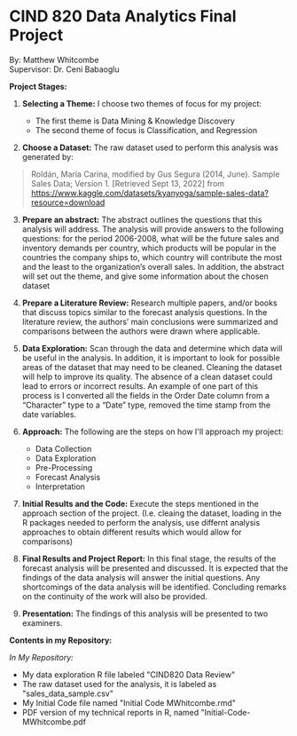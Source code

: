 # CIND 820 Data Analytics Final Project


By: Matthew Whitcombe\
Supervisor: Dr. Ceni Babaoglu

**Project Stages:**
1) **Selecting a Theme:** I choose two themes of focus for my project:
     - The first theme is Data Mining & Knowledge Discovery
     - The second theme of focus is Classification, and Regression

2) **Choose a Dataset:** The raw dataset used to perform this analysis was generated by:
>Roldán, María Carina, modified by Gus Segura (2014, June). Sample Sales Data; Version 1. [Retrieved Sept 13, 2022] from https://www.kaggle.com/datasets/kyanyoga/sample-sales-data?resource=download
3) **Prepare an abstract:** The abstract outlines the questions that this analysis will address. The analysis will provide answers to the following questions: for the period 2006-2008, what will be the future sales and inventory demands per country, which products will be popular in the countries the company ships to, which country will contribute the most and the least to the organization’s overall sales. In addition, the abstract will set out the theme, and give some information about the chosen dataset

4) **Prepare a Literature Review:** Research multiple papers, and/or books that discuss topics similar to the forecast analysis questions. In the literature review, the authors’ main conclusions were summarized and comparisons between the authors were drawn where applicable.

5) **Data Exploration:** Scan through the data and determine which data will be useful in the analysis. In addition, it is important to look for possible areas of the dataset that may need to be cleaned. Cleaning the dataset will help to improve its quality. The absence of a clean dataset could lead to errors or incorrect results. An example of one part of this process is I converted all the fields in the Order Date column from a “Character” type to a “Date” type, removed the time stamp from the date variables.

6) **Approach:** The following are the steps on how I'll approach my project:
   - Data Collection
   - Data Exploration
   - Pre-Processing
   - Forecast Analysis
   - Interpretation

7) **Initial Results and the Code:** Execute the steps mentioned in the approach section of the project. (I.e. cleaing the dataset, loading in the R packages needed to perform the analysis, use differnt analysis approaches to obtain different results which would allow for comparisons)

8) **Final Results and Project Report:** In this final stage, the results of the forecast analysis will be presented and discussed. It is expected that the findings of the data analysis will answer the initial questions. Any shortcomings of the data analysis will be identified. Concluding remarks on the continuity of the work will also be provided.

9) **Presentation:** The findings of this analysis will be presented to two examiners.
 

**Contents in my Repository:**

*In My Repository:*
 - My data exploration R file labeled "CIND820 Data Review"
 - The raw dataset used for the analysis, it is labeled as "sales_data_sample.csv"
 - My Initial Code file named "Initial Code MWhitcombe.rmd"
 - PDF version of my technical reports in R, named "Initial-Code-MWhitcombe.pdf

